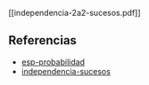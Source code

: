 [[independencia-2a2-sucesos.pdf]]

## Referencias
- [esp-probabilidad](./esp-probabilidad.md)
- [independencia-sucesos](./independencia-sucesos.md)

